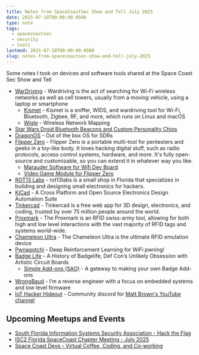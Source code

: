 ```yaml
---
title: Notes from SpaceCoastSec Show and Tell July 2025
date: 2025-07-18T00:00:00-0500
type: note
tags:
  - spacecoastsec
  - security
  - tools
lastmod: 2025-07-18T00:00:00-0500
slug: notes-from-spacecoastsec-show-and-tell-july-2025
---
```

Some notes I took on devices and software tools shared at the Space Coast Sec Show and Tell

- [WarDriving](https://en.wikipedia.org/wiki/Wardriving) - Wardriving is the act of searching for Wi-Fi wireless networks as well as cell towers, usually from a moving vehicle, using a laptop or smartphone
	- [Kismet](https://www.kismetwireless.net/) - Kismet is a sniffer, WIDS, and wardriving tool for Wi-Fi, Bluetooth, Zigbee, RF, and more, which runs on Linux and macOS
	- [Wigle](https://wigle.net/) - Wireless Network Mapping
- [Star Wars Droid Bluetooth Beacons and Custom Personality Chips](https://youtu.be/t2lm5inhGkM?si=gFBFQnN0_skVjVDp)
- [DragonOS](https://cemaxecuter.com/) - Out of the box OS for SDRs
- [Flipper Zero](https://flipperzero.one/) - Flipper Zero is a portable multi-tool for pentesters and geeks in a toy-like body. It loves hacking digital stuff, such as radio protocols, access control systems, hardware, and more. It's fully open-source and customizable, so you can extend it in whatever way you like.
	- [Marauder Software for Wifi Dev Board](https://github.com/justcallmekoko/ESP32Marauder/wiki/flipper-zero)
	- [Video Game Module for Flipper Zero](https://shop.flipperzero.one/collections/flipper-zero-accessories/products/video-game-module-for-flipper-zero)
-  [ROT13 Labs](https://rot13labs.com/) - rot13labs is a small shop in Florida that specializes in building and designing small electronics for hackers.
- [KiCad](https://www.kicad.org/) - A Cross Platform and Open Source Electronics Design Automation Suite
- [Tinkercad](https://www.tinkercad.com/) - Tinkercad is a free web app for 3D design, electronics, and coding, trusted by over 75 million people around the world.
- [Proxmark](https://proxmark.com/) - The Proxmark is an RFID swiss-army tool, allowing for both high and low level interactions with the vast majority of RFID tags and systems world-wide.
- [Chameleon Ultra](https://github.com/RfidResearchGroup/ChameleonUltra) - The Chameleon Ultra is the ultimate RFID emulation device
- [Pwnagotchi](https://pwnagotchi.ai/) - Deep Reinforcement Learning for WiFi pwning!
- [Badge Life](https://www.vice.com/en/article/a-history-of-badgelife-def-cons-unlikely-obsession-with-artistic-circuit-boards/) - A History of Badgelife, Def Con’s Unlikely Obsession with Artistic Circuit Boards
  - [Simple Add-ons (SAO)](https://hackaday.io/project/175182-simple-add-ons-sao) - A gateway to making your own Badge Add-ons
- [WrongBaud](https://wrongbaud.github.io/) - I’m a reverse engineer with a focus on embedded systems and low level firmware
- [IoT Hacker Hideout](https://discord.gg/TMY4yJ72ma) - Community discord for [Matt Brown's YouTube channel](https://www.youtube.com/@mattbrwn)


## Upcoming Meetups and Events

- [South Florida Information Systems Security Association - Hack the Flag](https://www.sfissahtf.com)
- [ISC2 Florida SpaceCoast Chapter Meeting - July 2025](https://www.eventbrite.com/e/isc2-florida-spacecoast-chapter-meeting-july-2025-tickets-1447185433589)
- [Space Coast Devs - Virtual Coffee, Coding, and Co-working](https://www.meetup.com/space-coast-devs/events/hsvqrtyhckbmc)
